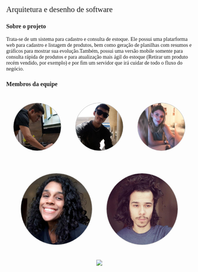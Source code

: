<div class="home-container">
  <h2>Arquitetura e desenho de software</h2>
  <h3>Sobre o projeto</h3>

  <p>Trata-se de um sistema para cadastro e consulta de estoque. Ele possui uma platarforma web para cadastro e listagem de produtos, bem como geração de planilhas com resumos e gráficos para mostrar sua evolução.Também, possui uma versão mobile somente para consulta rápida de produtos e para atualização mais ágil do estoque (Retirar um produto recém vendido, por exemplo) e por fim um servidor que irá cuidar de todo o fluxo do negócio. 
  </p>

  <h3>Membros da equipe</h3>

  <div class="members">
    <div class="member">
      <img src="./assets/img/members/GabrielDavi.jpg" alt="member name">
      <p>Gabriel Davi<p>
    </div>
    <div class="member">
      <img src="./assets/img/members/Gabriel.jpg" alt="member name">
      <p>Gabriel Alves<p>
    </div>
    <div class="member">
      <img src="./assets/img/members/Sofia.jpg" alt="member name">
      <p>Sofia Patrocínio<p>
    </div>
    </div>
    <div class="member line2">
    <div class="member">
      <img src="./assets/img/members/Micaella.jpg" alt="member name">
      <p>Micaella Gouveia<p>
    </div>
    <div class="member">
      <img src="./assets/img/members/Pedro.jpg"alt="member name">
      <p>Pedro Igor<p>
    </div>
   
  </div>
  <p align="center"><a href="https://fga.unb.br" target="_blank"><img width="230"src="https://4.bp.blogspot.com/-0aa6fAFnSnA/VzICtBQgciI/AAAAAAAARn4/SxVsQPFNeE0fxkCPVgMWbhd5qIEAYCMbwCLcB/s1600/unb-gama.png"></a></p>
  </p>
</div>

<style>
  .members {
    display: grid; 
    grid-template-columns: auto auto auto;
    margin-top: 20px;
  }
  .member img{
    position: relative;
    width: 200px;
    opacity: 1;
    border-style: solid;
    border-radius: 100px;
    border-width: 1px; 
    border-color: rgba(0,0,0,0.3);
    z-index: 3;
    transition: opacity 0.5s !important;
  }
  .member img:hover{
    opacity: 0.4;
    z-index: 1;
  }
  
 .member{
   margin: 20px;
   display: flex;
   justify-content: center;
  }
 
 .member p{
    position: absolute;
    transform: translate(0, 70px);
    z-index: 2;
    color: #fff;
    font-weight: bold;
    font-family: Montserrat;
  }

  h2, p {
    font-family: Montserrat !important;
    font-weight: 500;
  }

  h3 {
    font-family: Montserrat !important;
    font-weight: bold;
  }
</style>
